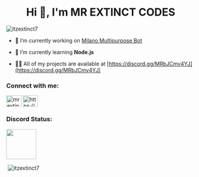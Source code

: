 <h1 align="center">Hi 👋, I'm MR EXTINCT CODES</h1>


<p align="left"> <img src="https://komarev.com/ghpvc/?username=itzextinct7&label=Profile%20views&color=0e75b6&style=flat" alt="itzextinct7" /> </p>

- 🔭 I’m currently working on [Milano Multipurpose Bot](https://discord.gg/MRbJCmv4YJ)

- 🌱 I’m currently learning **Node.js**

- 👨‍💻 All of my projects are available at [https://discord.gg/MRbJCmv4YJ](https://discord.gg/MRbJCmv4YJ)

<h3 align="left">Connect with me:</h3>
<p align="left">
<a href="https://www.youtube.com/c/mr extinct codes" target="blank"><img align="center" src="https://raw.githubusercontent.com/rahuldkjain/github-profile-readme-generator/master/src/images/icons/Social/youtube.svg" alt="mr extinct codes" height="30" width="40" /></a>
<a href="https://discord.gg/https://discord.gg/MRbJCmv4YJ" target="blank"><img align="center" src="https://raw.githubusercontent.com/rahuldkjain/github-profile-readme-generator/master/src/images/icons/Social/discord.svg" alt="https://discord.gg/MRbJCmv4YJ" height="30" width="40" /></a>
</p>
<h3 align="left">Discord Status:</h3>
<L align="left">
<a href="https://discord.com/users/755032387557130340">
<img height="80px" src="https://discord.c99.nl/widget/theme-4/755032387557130340.png" />
</a>
<p>&nbsp;<img align="center" src="https://github-readme-stats.vercel.app/api?username=itzextinct7&show_icons=true&locale=en" alt="itzextinct7" /></p>


